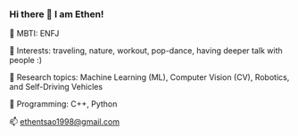 ### Hi there 👋 I am Ethen!

💁 MBTI: ENFJ

👀 Interests: traveling, nature, workout, pop-dance, having deeper talk with people :)

🌱 Research topics: Machine Learning (ML), Computer Vision (CV), Robotics, and Self-Driving Vehicles

🔭 Programming: C++, Python

📫 ethentsao1998@gmail.com

<!--
**lintsao/lintsao** is a ✨ _special_ ✨ repository because its `README.md` (this file) appears on your GitHub profile.

Here are some ideas to get you started:

- 🔭 I’m currently working on ...
- 🌱 I’m currently learning ...
- 👯 I’m looking to collaborate on ...
- 🤔 I’m looking for help with ...
- 💬 Ask me about ...
- 📫 How to reach me: ...
- 😄 Pronouns: ...
- ⚡ Fun fact: ...
-->
